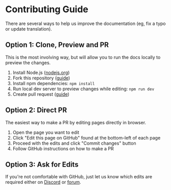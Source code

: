 # Contributing Guide

There are several ways to help us improve the documentation (eg, fix a typo or update translation).

## Option 1: Clone, Preview and PR

This is the most involving way, but will allow you to run the docs locally to preview the changes.

1. Install Node.js ([nodejs.org](https://nodejs.org))
2. Fork this repository ([guide](https://docs.github.com/en/get-started/quickstart/fork-a-repo))
3. Install npm dependencies: `npm install`
4. Run local dev server to preview changes while editing: `npm run dev`
5. Create pull request ([guide](https://docs.github.com/en/get-started/quickstart/contributing-to-projects#making-a-pull-request))

## Option 2: Direct PR

The easiest way to make a PR by editing pages directly in browser.

1. Open the page you want to edit
2. Click "Edit this page on GitHub" found at the bottom-left of each page
3. Proceed with the edits and click "Commit changes" button
4. Follow GitHub instructions on how to make a PR

## Option 3: Ask for Edits

If you're not comfortable with GitHub, just let us know which edits are required either on [Discord](https://discord.gg/BfkNqem) or [forum](https://forum.naninovel.com/).
